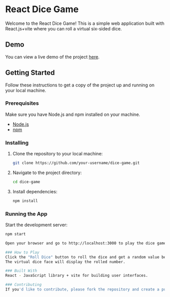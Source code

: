 # React Dice Game

Welcome to the React Dice Game! This is a simple web application built with React.js+vite where you can roll a virtual six-sided dice.

## Demo

You can view a live demo of the project [here](#).

## Getting Started

Follow these instructions to get a copy of the project up and running on your local machine.

### Prerequisites

Make sure you have Node.js and npm installed on your machine.

- [Node.js](https://nodejs.org/)
- [npm](https://www.npmjs.com/)

### Installing

1. Clone the repository to your local machine:

    ```bash
    git clone https://github.com/your-username/dice-game.git
    ```

2. Navigate to the project directory:

    ```bash
    cd dice-game
    ```

3. Install dependencies:

    ```bash
    npm install
    ```

### Running the App

Start the development server:

```bash
npm start

Open your browser and go to http://localhost:3000 to play the dice game.

### How to Play
Click the "Roll Dice" button to roll the dice and get a random value between 1 and 6.
The virtual dice face will display the rolled number.

### Built With
React - JavaScript library + vite for building user interfaces.

### Contributing
If you'd like to contribute, please fork the repository and create a pull request. Feel free to open an issue if you have any suggestions or find any bugs.
 
